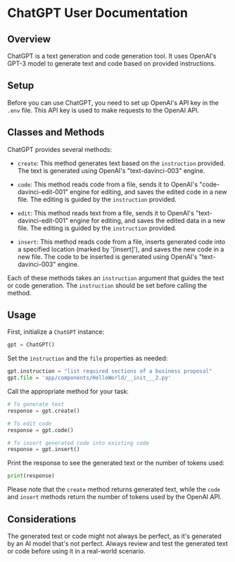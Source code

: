 # ChatGPT User Documentation

## Overview

ChatGPT is a text generation and code generation tool. It uses OpenAI's GPT-3 model to generate text and code based on provided instructions.

## Setup

Before you can use ChatGPT, you need to set up OpenAI's API key in the `.env` file. This API key is used to make requests to the OpenAI API.

## Classes and Methods

ChatGPT provides several methods:

- `create`: This method generates text based on the `instruction` provided. The text is generated using OpenAI's "text-davinci-003" engine.

- `code`: This method reads code from a file, sends it to OpenAI's "code-davinci-edit-001" engine for editing, and saves the edited code in a new file. The editing is guided by the `instruction` provided.

- `edit`: This method reads text from a file, sends it to OpenAI's "text-davinci-edit-001" engine for editing, and saves the edited data in a new file. The editing is guided by the `instruction` provided.

- `insert`: This method reads code from a file, inserts generated code into a specified location (marked by '[insert]'), and saves the new code in a new file. The code to be inserted is generated using OpenAI's "text-davinci-003" engine.

Each of these methods takes an `instruction` argument that guides the text or code generation. The `instruction` should be set before calling the method.

## Usage

First, initialize a `ChatGPT` instance:

```python
gpt = ChatGPT()
```

Set the `instruction` and the `file` properties as needed:

```python
gpt.instruction = "list required sections of a business proposal"
gpt.file = 'app/components/HelloWorld/__init___2.py'
```

Call the appropriate method for your task:

```python
# To generate text
response = gpt.create()

# To edit code
response = gpt.code()

# To insert generated code into existing code
response = gpt.insert()
```

Print the response to see the generated text or the number of tokens used:

```python
print(response)
```

Please note that the `create` method returns generated text, while the `code` and `insert` methods return the number of tokens used by the OpenAI API.

## Considerations

The generated text or code might not always be perfect, as it's generated by an AI model that's not perfect. Always review and test the generated text or code before using it in a real-world scenario.